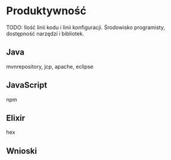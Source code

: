 # Produktywność

TODO: Ilość linii kodu i linii konfiguracji. Środowisko programisty, dostępność narzędzi i bibliotek.

## Java

mvnrepository, jcp, apache, eclipse

## JavaScript

npm

## Elixir

hex

## Wnioski